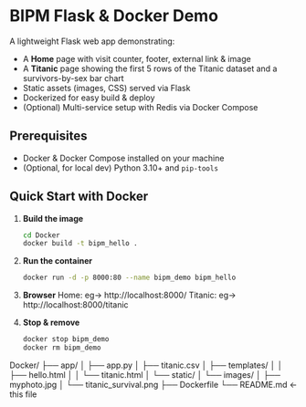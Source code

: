 # BIPM Flask & Docker Demo

A lightweight Flask web app demonstrating:
- A **Home** page with visit counter, footer, external link & image  
- A **Titanic** page showing the first 5 rows of the Titanic dataset and a survivors-by-sex bar chart  
- Static assets (images, CSS) served via Flask  
- Dockerized for easy build & deploy  
- (Optional) Multi-service setup with Redis via Docker Compose

## Prerequisites

- Docker & Docker Compose installed on your machine  
- (Optional, for local dev) Python 3.10+ and `pip-tools`

## Quick Start with Docker

1. **Build the image**  
   ```bash
   cd Docker
   docker build -t bipm_hello .


2. **Run the container**  
   ```bash
   docker run -d -p 8000:80 --name bipm_demo bipm_hello


3. **Browser** 
   Home: eg->  http://localhost:8000/
   Titanic: eg-> http://localhost:8000/titanic

4. **Stop & remove**  
   ```bash
   docker stop bipm_demo
   docker rm bipm_demo


Docker/
├── app/
│   ├── app.py
│   ├── titanic.csv
│   ├── templates/
│   │   ├── hello.html
│   │   └── titanic.html
│   └── static/
│       └── images/
│           ├── myphoto.jpg
│           └── titanic_survival.png
├── Dockerfile
└── README.md           ← this file
